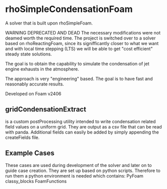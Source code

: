 # rhoSimpleCondensationFoam
A solver that is built upon rhoSimpleFoam.

WARNING DEPRECATED AND DEAD
The necessary modifications were not deamed worth the required time. The project is switched over to a 
solver based on rhoReactingFoam, since its signifficantly closer to what we want and
with local time stepping (LTS) we will be able to get "cost efficient" steady state solutions.

The goal is to obtain the capability to simulate the condensation of jet engine exhausts in the atmosphere.

The approach is very "engineering" based. The goal is to have fast and reasonably accurate results.

Developed on Foam v2406

## gridCondensationExtract
is a custom postProcessing utility intended to write condensation related field values on a uniform grid. 
They are output as a csv file that can be read with panda.
Additional fields can easily be added by simply appending the createFields file.


## Example Cases
These cases are used during development of the solver and later on to guide case creation.
They are set up based on python scripts. Therefore to run them a python environment is needed which contains:
PyFoam
classy_blocks
FoamFunctions